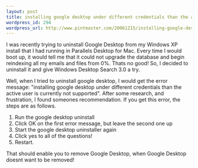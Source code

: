 ```yaml
--- 
layout: post
title: installing google desktop under different credentials than the active user is currently not supported
wordpress_id: 294
wordpress_url: http://www.pintmaster.com/20061215/installing-google-desktop-under-different-credentials-than-the-active-user-is-currently-not-supported/
---
```

I was recently trying to uninstall Google Desktop from my Windows XP install that I had running in Parallels Desktop for Mac. Every time I would boot up, it would tell me that it could not upgrade the database and begin reindexing all my emails and files from 0%. Thats no good! So, I decided to uninstall it and give Windows Desktop Search 3.0 a try.

Well, when I tried to uninstall google desktop, I would get the error message: "installing google desktop under different credentials than the active user is currently not supported". After some research, and frustration, I found someones recommendation. If  you get this error, the steps are as follows.

<ol>
	<li>Run the google desktop uninstall</li>
	<li>Click OK on the first error message, but leave the second one up</li>
	<li>Start the google desktop uninstaller again</li>
	<li>Click yes to all of the questions!</li>
	<li>Restart.</li>
</ol>

That should enable you to remove Google Desktop, when Google Desktop doesnt want to be removed!
